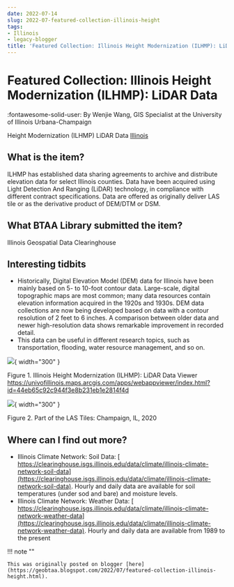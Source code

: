 ```yaml
---
date: 2022-07-14
slug: 2022-07-featured-collection-illinois-height
tags:
- Illinois
- legacy-blogger
title: 'Featured Collection: Illinois Height Modernization (ILHMP): LiDAR Data'
---
```


# Featured Collection: Illinois Height Modernization (ILHMP): LiDAR Data

:fontawesome-solid-user: By Wenjie Wang, GIS Specialist at the University of Illinois Urbana-Champaign

Height Modernization (ILHMP) LiDAR Data [Illinois](https://geo.btaa.org/catalog/0f26df9b-15b9-4877-b235-55ed19e20d66)

## What is the item? 

ILHMP has established data sharing agreements to archive and distribute elevation data for select Illinois counties. Data have been acquired using Light Detection And Ranging (LiDAR) technology, in compliance with different contract specifications. Data are offered as originally deliver LAS tile or as the derivative product of DEM/DTM or DSM. <!-- more -->

## What BTAA Library submitted the item? 

Illinois Geospatial Data Clearinghouse 

## Interesting tidbits

* Historically, Digital Elevation Model (DEM) data for Illinois have been  mainly based on 5- to 10-foot contour data. Large-scale, digital topographic maps are most common; many data resources contain elevation information acquired in the 1920s and 1930s. DEM data collections are now being developed based on data with a contour resolution of 2 feet to 6 inches. A comparison between older data and newer high-resolution data shows remarkable improvement in recorded detail.
* This data can be useful in different research topics, such as transportation, flooding, water resource management, and so on.

[![](https://blogger.googleusercontent.com/img/a/AVvXsEjhOUb0Y8Vnbus_a-Uqwk42BKujeZR-uTgxzLw9lbyqBYR9Vp9AUq_hHVhCne-f-9DdTvpn8ljrcspkASSy4ei9Nt114nkJ_pmQAkSEt2NfMvK9xyeJB3WZ2NAt4zgFgglR6vLq0mgPEcGz5CFaeo_FMTFCS23KgkirLfMDIw5W0Oz3gzEF8S3hdG7L2Q=s320)](https://blogger.googleusercontent.com/img/a/AVvXsEjhOUb0Y8Vnbus_a-Uqwk42BKujeZR-uTgxzLw9lbyqBYR9Vp9AUq_hHVhCne-f-9DdTvpn8ljrcspkASSy4ei9Nt114nkJ_pmQAkSEt2NfMvK9xyeJB3WZ2NAt4zgFgglR6vLq0mgPEcGz5CFaeo_FMTFCS23KgkirLfMDIw5W0Oz3gzEF8S3hdG7L2Q){ width="300" }

 Figure 1. Illinois Height Modernization (ILHMP): LiDAR Data Viewer <https://univofillinois.maps.arcgis.com/apps/webappviewer/index.html?id=44eb65c92c944f3e8b231eb1e2814f4d> 

[![](https://blogger.googleusercontent.com/img/a/AVvXsEiyeKBU0z_9WzO5A-RU4BggLj-1JVSjqtXvUDFKIRSs_oWW88CENU_0HskUJbgby97NRCcr9a0fjROFpeOQZQ1W4HKTbiiEbL1akwh47MuHKgIICkYG1rgMHGe8VKIqRXuVZOJjtzINso4Zsoq94eC4Zbj6wKaQ0PyB9_PF742xinifkaPG71BLiQp_Gg=s320)](https://blogger.googleusercontent.com/img/a/AVvXsEiyeKBU0z_9WzO5A-RU4BggLj-1JVSjqtXvUDFKIRSs_oWW88CENU_0HskUJbgby97NRCcr9a0fjROFpeOQZQ1W4HKTbiiEbL1akwh47MuHKgIICkYG1rgMHGe8VKIqRXuVZOJjtzINso4Zsoq94eC4Zbj6wKaQ0PyB9_PF742xinifkaPG71BLiQp_Gg){ width="300" }

 Figure 2. Part of the LAS Tiles: Champaign, IL, 2020

## Where can I find out more?

* Illinois Climate Network: Soil Data: [ https://clearinghouse.isgs.illinois.edu/data/climate/illinois-climate-network-soil-data](https://clearinghouse.isgs.illinois.edu/data/climate/illinois-climate-network-soil-data). Hourly and daily data are available for soil temperatures (under sod and bare) and moisture levels.
* Illinois Climate Network: Weather Data: [ https://clearinghouse.isgs.illinois.edu/data/climate/illinois-climate-network-weather-data](https://clearinghouse.isgs.illinois.edu/data/climate/illinois-climate-network-weather-data). Hourly and daily data are available from 1989 to the present

!!! note ""

	This was originally posted on blogger [here](https://geobtaa.blogspot.com/2022/07/featured-collection-illinois-height.html).

